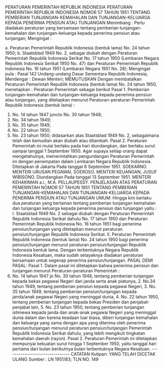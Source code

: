  PERATURAN PEMERINTAH REPUBLIK INDONESIA PERATURAN PEMERINTAH REPUBLIK INDONESIA NOMOR 57 TAHUN 1951 TENTANG PEMBERIAN TUNJANGAN-KEMAHALAN DAN TUNJANGAN-KELUARGA KEPADA PENERIMA PENSIUN ATAU TUNJANGAN
Menimbang :
 Perlu diadakan peraturan yang bersamaan tentang pemberian tunjangan-kemahalan dan tunjangan-keluarga kepada penerima pensiun atau tunjangan;
Mengingat :

a. Peraturan Pemerintah Republik Indonesia (bentuk lama) No. 24 tahun 1950;
b. Staatsblad 1949 No. 2, sebagai diubah dengan Peraturan Pemerintah Republik Indonesia Serikat No. 17 tahun 1950 (Lembaran Negara Republik Indonesia Serikat 1950 No. 47) dan Peraturan Pemerintah Republik Indonesia No. 16 tahun 1951 (Lembaran Negara 1951 No. 28); Mengingat pula : Pasal 142 Undang-undang Dasar Sementara Republik Indonesia; Mendengar : Dewan Menteri; MEMUTUSKAN Dengan membatalkan Peraturan Pemerintah Republik Indonesia (bentuk lama) No. 24 tahun 1950, menetapkan : Peraturan Pemerintah sebagai berikut Pasal 1. Pemberian tunjangan-kemahalan dan tunjangan-keluarga kepada penerima pensiun atau tunjangan, yang ditetapkan menurut Peraturan-peraturan Pemerintah Republik Indonesia (bentuk lama) :
1. No. 14 tahun 1947 juncto No. 30 tahun 1948;
2. No. 34 tahun 1949;
3. No. 35 tahun 1949;
4. No. 22 tahun 1950;
5. No. 23 tahun 1950; didasarkan atas Staatsblad 1949 No. 2, sebagaimana telah dan kemudian akan diubah atau ditambah. Pasal 2. Peraturan Pemerintah ini mulai berlaku pada hari diundangkan, dan berlaku surut sampai tanggal 1 September 1950. Agar supaya setiap orang dapat mengetahuinya, memerintahkan pengundangan Peraturan Pemerintah ini dengan penempatan dalam Lembaran Negara Republik Indonesia. Ditetapkan di Jakarta Pada tanggal 6 September 1951. SOEKARNO. MENTERI URUSAN PEGAWAI, SOEROSO. MENTERI KEUANGAN, JUSUF WIBISONO. Diundangkan Pada tanggal 13 September 1951. MENTERI KEHAKIMAN a.i., M.A. PELLAUPESSY. PENJELASAN ATAS PERATURAN PEMERINTAH NOMOR 57 TAHUN 1951 TENTANG PEMBERIAN TUNJANGAN-KEMAHALAN DAN TUNJANGAN-KELUARGA KEPADA PENERIMA PENSIUN ATAU TUNJANGAN UMUM: Hingga kini berlaku dua peraturan yang berlainan tentang pemberian tunjangan kemahalan dan tunjangan keluarga kepada penerima pensiun dan tunjangan yaitu : I. Staatsblad 1949 No. 2 sebagai diubah dengan Peraturan Pemerintah Republik Indonesia Serikat dahulu No. 17 tahun 1950 dan Peraturan Pemerintah Republik Indonesia No. 16 tahun 1951 bagi penerima pensiun/tunjangan yang ditetapkan menurut peraturan pensiun/tunjangan Republik Indonesia Serikat. II. Peraturan Pemerintah Republik Indonesia (bentuk lama) No. 24 tahun 1950 bagi penerima pensiun/tunjangan menurut peraturan pensiun/tunjangan Republik Indonesia bentuk lama. Dengan terbentuknya Negara Republik Indonesia Kesatuan, maka sudah selayaknya diadakan peraturan bersamaan untuk segenap penerima pensiun/tunjangan. PASAL DEMI PASAL: Pasal 1. Dalam pasal ini ditetapkan bahwa penerima pensiun dan tunjangan menurut Peraturan-peraturan Pemerintah :
1. No. 14 tahun 1947 jo No. 30 tahun 1948, tentang pemberian tunjangan kepada bekas pegawai Negeri dan janda serta anak piatunya, 2. No.34 tahun 1949, tentang pemberian pensiun kepada pegawai Negeri, 3. No. 35 tahun 1949, tentang pemberian pensiun/tunjangan kepada janda/anak pegawai Negeri yang meninggal dunia, 4. No. 22 tahun 1950, tentang pemberian tunjangan kepada bekas Presiden dan penjabat-penjabat lain, 5. No. 23 tahun 1950, tentang pemberian tunjangan istimewa kepada janda dan anak-anak pegawai Negeri yang meninggal dunia dalam dan karena keadaan luar biasa, diberi tunjangan kemahalan dan keluarga yang sama dengan apa yang diterima oleh penerima pensiun/tunjangan menurut peraturan pensiun/tunjangan Pemerintah Republik Indonesia Serikat dahulu, yang lebih mengikuti tingkatan kemahalan daerah (rayon). Pasal 2. Peraturan Pemerintah ini ditetapkan mempunyai kekuatan surut hingga 1 September 1950, yaitu tanggal hari pertama dari bulan berikutnya bulan terbentuknya Negara Kesatuan. -------------------------------- CATATAN Kutipan: YANG TELAH DICETAK ULANG Sumber : LN 1951/83; TLN NO. 149